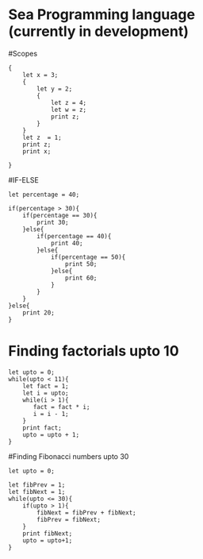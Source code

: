 # Sea Programming language (currently in development)

#Scopes
```
{
    let x = 3;
    {
        let y = 2;
        {
            let z = 4;
            let w = z;
            print z;
        }
    }
    let z  = 1;
    print z;
    print x;
    
}
```

#IF-ELSE

```
let percentage = 40;

if(percentage > 30){
    if(percentage == 30){
        print 30;
    }else{
        if(percentage == 40){
            print 40;
        }else{
            if(percentage == 50){
                print 50;
            }else{
                print 60;
            }
        }
    }
}else{
    print 20;
}
```
# Finding factorials upto 10 

```
let upto = 0;
while(upto < 11){
    let fact = 1;
    let i = upto;
    while(i > 1){
       fact = fact * i;
       i = i - 1;
    }
    print fact;
    upto = upto + 1;
}
```

#Finding Fibonacci numbers upto 30
```
let upto = 0;

let fibPrev = 1;
let fibNext = 1;
while(upto <= 30){
    if(upto > 1){
        fibNext = fibPrev + fibNext;
        fibPrev = fibNext;
    }
    print fibNext;
    upto = upto+1;
}
```
